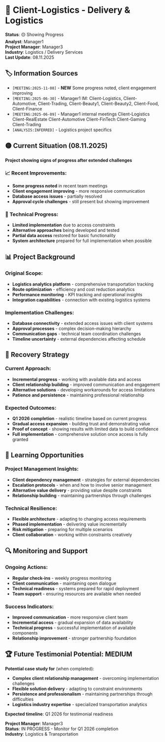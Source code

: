 # 🚚 Client-Logistics - Delivery & Logistics
**Status**: 🟡 Showing Progress  
**Analyst**: Manager1  
**Project Manager**: Manager3  
**Industry**: Logistics / Delivery Services  
**Last Update**: 08.11.2025

## 🏷️ Information Sources
- `[MEETING:2025-11-08]` - **NEW** Some progress noted, client engagement improving
- `[MEETING:2025-06-30]` - Manager1 IM: Client-Logistics, Client-Automotive, Client-Trading, Client-Beauty1, Client-Beauty2, Client-Food, Client-Finance
- `[MEETING:2025-06-09]` - Manager1 internal meetings Client-Logistics Client-RealEstate Client-Automotive Client-FinTech Client-Gaming Client-Trading
- `[ANALYSIS:INFERRED]` - Logistics project specifics

## 🟡 Current Situation (08.11.2025)
**Project showing signs of progress after extended challenges**

### 📈 **Recent Improvements**:
- **Some progress noted** in recent team meetings
- **Client engagement improving** - more responsive communication
- **Database access issues** - partially resolved
- **Approval cycle challenges** - still present but showing improvement

### 🔧 **Technical Progress**:
- **Limited implementation** due to access constraints
- **Alternative approaches** being developed and tested
- **Partial data access** restored for basic functionality
- **System architecture** prepared for full implementation when possible

## 📊 **Project Background**

### **Original Scope**:
- **Logistics analytics platform** - comprehensive transportation tracking
- **Route optimization** - efficiency and cost reduction analytics
- **Performance monitoring** - KPI tracking and operational insights
- **Integration capabilities** - connection with existing logistics systems

### **Implementation Challenges**:
- **Database connectivity** - extended access issues with client systems
- **Approval processes** - complex decision-making hierarchy
- **Communication gaps** - technical team coordination challenges
- **Timeline uncertainty** - external dependencies affecting schedule

## 🎯 **Recovery Strategy**

### **Current Approach**:
- **Incremental progress** - working with available data and access
- **Client relationship building** - improved communication and engagement
- **Alternative solutions** - developing workarounds for access limitations
- **Patience and persistence** - maintaining professional relationship

### **Expected Outcomes**:
- **Q1 2026 completion** - realistic timeline based on current progress
- **Gradual access expansion** - building trust and demonstrating value
- **Proof of concept** - showing results with limited data to build confidence
- **Full implementation** - comprehensive solution once access is fully granted

## 💼 **Learning Opportunities**

### **Project Management Insights**:
- **Client dependency management** - strategies for external dependencies
- **Escalation protocols** - when and how to involve senior management
- **Alternative value delivery** - providing value despite constraints
- **Relationship building** - maintaining partnerships through challenges

### **Technical Resilience**:
- **Flexible architecture** - adapting to changing access requirements
- **Phased implementation** - delivering value incrementally
- **Risk mitigation** - preparing for multiple scenarios
- **Client collaboration** - working within constraints creatively

## 🔍 **Monitoring and Support**

### **Ongoing Actions**:
- **Regular check-ins** - weekly progress monitoring
- **Client communication** - maintaining open dialogue
- **Technical readiness** - systems prepared for rapid deployment
- **Team support** - ensuring resources are available when needed

### **Success Indicators**:
- **Improved communication** - more responsive client team
- **Incremental access** - gradual expansion of data availability
- **Technical progress** - successful implementation of available components
- **Relationship improvement** - stronger partnership foundation

## 🏆 **Future Testimonial Potential: MEDIUM**

**Potential case study for** (when completed):
- **Complex client relationship management** - overcoming implementation challenges
- **Flexible solution delivery** - adapting to constraint environments
- **Persistence and professionalism** - maintaining partnerships through difficulties
- **Logistics industry expertise** - specialized transportation analytics

**Expected timeline**: Q1 2026 for testimonial readiness

**Project Manager**: Manager3  
**Status**: IN PROGRESS - Monitor for Q1 2026 completion  
**Industry**: Logistics & Transportation